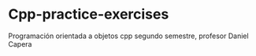 # Cpp-practice-exercises
Programación orientada a objetos cpp segundo semestre, profesor Daniel Capera
